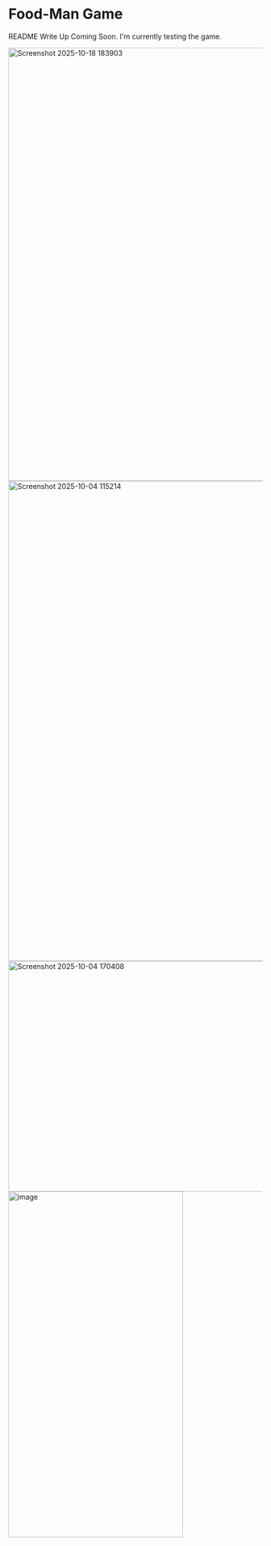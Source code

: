 # Food-Man Game

README Write Up Coming Soon. I'm currently testing the game.

<img width="1568" height="859" alt="Screenshot 2025-10-18 183903" src="https://github.com/user-attachments/assets/2e82f1b3-765e-4b0b-a633-ff4bdbab1d94" />

<!--
<img width="600" height="600" alt="image" src="https://github.com/user-attachments/assets/e6304d92-8cf7-4053-9738-44b29ada6ff6" />
-->

<img width="1455" height="952" alt="Screenshot 2025-10-04 115214" src="https://github.com/user-attachments/assets/a905585e-fc76-4720-968a-511709d771b6" />

<img width="702" height="457" alt="Screenshot 2025-10-04 170408" src="https://github.com/user-attachments/assets/fa00f264-590c-4c45-bac5-4c66ec12d33d" />

<img width="346" height="686" alt="image" src="https://github.com/user-attachments/assets/9fefac92-e804-47f7-a213-43c4c48128a5" />

